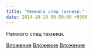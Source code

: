 ```yaml
---
title: "Немного спец техники."
date: 2014-10-10 09:59:00 +0300
---
```


Немного спец техники.


[Вложение](https://vk.com/photo41076938_342465558)
[Вложение](https://vk.com/photo41076938_342465570)
[Вложение](https://vk.com/photo41076938_342465595)
